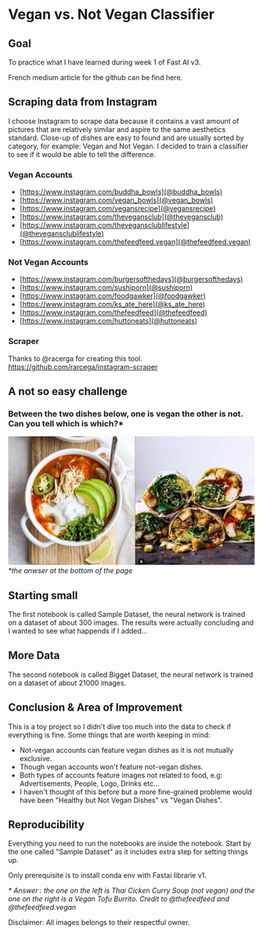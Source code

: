 # Vegan vs. Not Vegan Classifier


## Goal
To practice what I have learned during week 1 of Fast AI v3.

French medium article for the github can be find here.

## Scraping data from Instagram

I choose Instagram to scrape data because it contains a vast amount of pictures that are relatively similar and aspire to the same aesthetics standard.
Close-up of dishes are easy to found and are usually sorted by category, for example: Vegan and Not Vegan.
I decided to train a classifier to see if it would be able to tell the difference.

### Vegan Accounts
- [https://www.instagram.com/buddha_bowls](@buddha_bowls)
- [https://www.instagram.com/vegan_bowls](@vegan_bowls)
- [https://www.instagram.com/vegansrecipe](@vegansrecipe)
- [https://www.instagram.com/thevegansclub](@thevegansclub)
- [https://www.instagram.com/thevegansclublifestyle](@thevegansclublifestyle)
- [https://www.instagram.com/thefeedfeed.vegan](@thefeedfeed.vegan)

### Not Vegan Accounts
- [https://www.instagram.com/burgersofthedays](@burgersofthedays)
- [https://www.instagram.com/sushiporn](@sushiporn)
- [https://www.instagram.com/foodgawker](@foodgawker)
- [https://www.instagram.com/ks_ate_here](@ks_ate_here)
- [https://www.instagram.com/thefeedfeed](@thefeedfeed)
- [https://www.instagram.com/huttoneats](@huttoneats)


### Scraper
Thanks to @racerga for creating this tool.
https://github.com/rarcega/instagram-scraper

## A not so easy challenge
### Between the two dishes below, one is vegan the other is not. Can you tell which is which?*
![Two dishes, one vegan the other not, very hard to tell which is which.](https://github.com/remiconnesson/instaclassifier/blob/master/illustrations/illustration1.png)
*\*the anwser at the bottom of the page*

## Starting small
The first notebook is called Sample Dataset, the neural network is trained on a dataset of about 300 images.
The results were actually concluding and I wanted to see what happends if I added...

## More Data
The second notebook is called Bigget Dataset, the neural network is trained on a dataset of about 21000 images.

## Conclusion & Area of Improvement
This is a toy project so I didn't dive too much into the data to check if everything is fine. 
Some things that are worth keeping in mind:
- Not-vegan accounts can feature vegan dishes as it is not mutually exclusive.
- Though vegan accounts won't feature not-vegan dishes.
- Both types of accounts feature images not related to food, e.g: Advertisements, People, Logo, Drinks etc...
- I haven't thought of this before but a more fine-grained probleme would have been "Healthy but Not Vegan Dishes" vs "Vegan Dishes".

## Reproducibility
Everything you need to run the notebooks are inside the notebook. 
Start by the one called "Sample Dataset" as it includes extra step for setting things up.

Only prerequisite is to install conda env with Fastai librarie v1.

*\* Answer : the one on the left is Thai Cicken Curry Soup (not vegan) and the one on the right is a Vegan Tofu Burrito.
Credit to @thefeedfeed and @thefeedfeed.vegan*

Disclaimer: All images belongs to their respectful owner.


